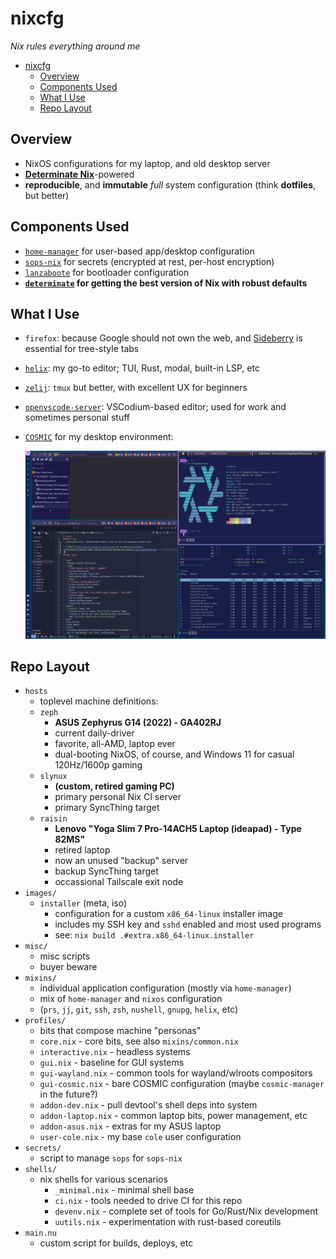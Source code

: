 # nixcfg
*Nix rules everything around me*

- [nixcfg](#nixcfg)
  - [Overview](#overview)
  - [Components Used](#components-used)
  - [What I Use](#what-i-use)
  - [Repo Layout](#repo-layout)

## Overview

* NixOS configurations for my laptop, and old desktop server
* [**Determinate Nix**](https://docs.determinate.systems/determinate-nix/)-powered
* **reproducible**, and **immutable** *full* system configuration (think **dotfiles**, but better)

## Components Used

* [`home-manager`](https://github.com/nix-community/home-manager) for user-based app/desktop configuration
* [`sops-nix`](https://github.com/Mic92/sops-nix) for secrets (encrypted at rest, per-host encryption)
* [`lanzaboote`](https://github.com/nix-community/lanzaboote) for bootloader configuration
* **[`determinate`](https://github.com/DeterminateSystems/determinate) for getting the best version of Nix with robust defaults**


## What I Use
* `firefox`: because Google should not own the web, and [Sideberry](https://addons.mozilla.org/en-US/firefox/addon/sidebery/) is essential for tree-style tabs
* [`helix`](https://helix-editor.com/): my go-to editor; TUI, Rust, modal, built-in LSP, etc
* [`zelij`](https://zellij.dev/): `tmux` but better, with excellent UX for beginners
* [`openvscode-server`](https://github.com/gitpod-io/openvscode-server): VSCodium-based editor; used for work and sometimes personal stuff

* [`COSMIC`](https://github.com/pop-os/cosmic-epoch) for my desktop environment:
  
  ![screenshot of machine 'zeph' running the Cosmic desktop environment](./misc/zeph-cosmic.png)

## Repo Layout

* `hosts` 
  * toplevel machine definitions:
  * `zeph`
    * **ASUS Zephyrus G14 (2022) - GA402RJ**
    * current daily-driver
    * favorite, all-AMD, laptop ever
    * dual-booting NixOS, of course, and Windows 11 for casual 120Hz/1600p gaming
  * `slynux`
    * **(custom, retired gaming PC)**
    * primary personal Nix CI server
    * primary SyncThing target
  * `raisin`
    * **Lenovo "Yoga Slim 7 Pro-14ACH5 Laptop (ideapad) - Type 82MS"**
    * retired laptop
    * now an unused "backup" server
    * backup SyncThing target
    * occassional Tailscale exit node
* `images/`
  * `installer` (meta, iso)
    * configuration for a custom `x86_64-linux` installer image
    * includes my SSH key and `sshd` enabled and most used programs
    * see: `nix build .#extra.x86_64-linux.installer`
* `misc/`
  * misc scripts
  * buyer beware
* `mixins/`
  * individual application configuration (mostly via `home-manager`)
  * mix of `home-manager` and `nixos` configuration
  * (`prs`, `jj`, `git`, `ssh`, `zsh`, `nushell`, `gnupg`, `helix`, etc)
* `profiles/`
  * bits that compose machine "personas"
  * `core.nix` - core bits, see also `mixins/common.nix`
  * `interactive.nix` - headless systems
  * `gui.nix` - baseline for GUI systems
  * `gui-wayland.nix` - common tools for wayland/wlroots compositors
  * `gui-cosmic.nix` - bare COSMIC configuration (maybe `cosmic-manager` in the future?)
  * `addon-dev.nix` - pull devtool's shell deps into system
  * `addon-laptop.nix` - common laptop bits, power management, etc
  * `addon-asus.nix` - extras for my ASUS laptop
  * `user-cole.nix` - my base `cole` user configuration
* `secrets/`
  * script to manage `sops` for `sops-nix`
* `shells/`
  * nix shells for various scenarios
    * `_minimal.nix` - minimal shell base
    * `ci.nix` - tools needed to drive CI for this repo
    * `devenv.nix` - complete set of tools for Go/Rust/Nix development
    * `uutils.nix` - experimentation with rust-based coreutils
* `main.nu`
  * custom script for builds, deploys, etc
